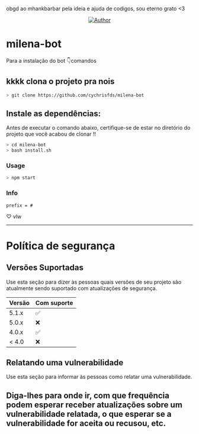 
obgd ao mhankbarbar pela ideia e ajuda de codigos, sou eterno grato <3
<p align="center">
<a href="https://github.com/mhankbarbar"><img title="Author" src="https://img.shields.io/badge/Author-mhankbarbar-red.svg?style=for-the-badge&logo=github"></a>
</p>

# milena-bot
Para a instalação do bot 
👇comandos

## kkkk clona o projeto pra nois

```bash
> git clone https://github.com/cychrisfds/milena-bot
```

## Instale as dependências:
Antes de executar o comando abaixo, certifique-se de estar no diretório do projeto que
você acabou de clonar !!

```bash
> cd milena-bot
> bash install.sh
```

### Usage
```bash
> npm start
```

### Info
```
prefix = #
```

♡ vlw




-----------------------------------
# Política de segurança

## Versões Suportadas

Use esta seção para dizer às pessoas quais versões de seu projeto são
atualmente sendo suportado com atualizações de segurança.

| Versão  | Com suporte        |
| ------- | ------------------ |
| 5.1.x   | :white_check_mark: |
| 5.0.x   | :x:                |
| 4.0.x   | :white_check_mark: |
| < 4.0   | :x:                |

## Relatando uma vulnerabilidade

Use esta seção para informar às pessoas como relatar uma vulnerabilidade.

Diga-lhes para onde ir, com que frequência podem esperar receber atualizações sobre um
vulnerabilidade relatada, o que esperar se a vulnerabilidade for aceita ou
recusou, etc.
-----------------------------------

